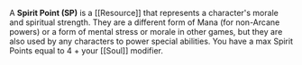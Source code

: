 A **Spirit Point (SP)** is a [[Resource]] that represents a character's morale and spiritual strength. They are a different form of Mana (for non-Arcane powers) or a form of mental stress or morale in other games, but they are also used by any characters to power special abilities. You have a max Spirit Points equal to 4 + your [[Soul]] modifier.
